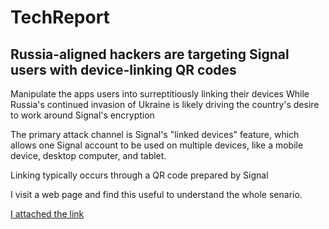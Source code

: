 # TechReport

## Russia-aligned hackers are targeting Signal users with device-linking QR codes

Manipulate the apps users into surreptitiously linking their devices While Russia's continued invasion of Ukraine is likely driving the country's desire to work around Signal's encryption  

The primary attack channel is Signal's "linked devices" feature, which allows one Signal account to be used on multiple devices, like a mobile device, desktop computer, and tablet.

Linking typically occurs through a QR code prepared by Signal

I visit a web page and find this useful to understand the whole senario.

[I attached the link](https://arstechnica.com/information-technology/2025/02/russia-aligned-hackers-are-targeting-signal-users-with-device-linking-qr-codes/)
